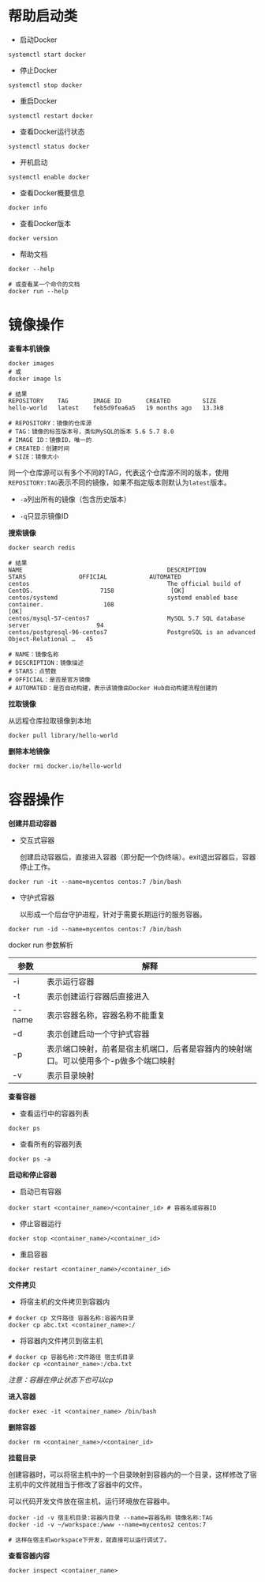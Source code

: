 # 帮助启动类

- 启动Docker

```shell
systemctl start docker
```

- 停止Docker

```shell
systemctl stop docker
```

- 重启Docker

```shell
systemctl restart docker
```

- 查看Docker运行状态

```shell
systemctl status docker
```

- 开机启动

```shell
systemctl enable docker
```

- 查看Docker概要信息

```shell
docker info
```

- 查看Docker版本

```shell
docker version
```

- 帮助文档

```shell
docker --help

# 或查看某一个命令的文档
docker run --help
```

# 镜像操作

**查看本机镜像**

```shell
docker images
# 或
docker image ls

# 结果
REPOSITORY    TAG       IMAGE ID       CREATED         SIZE
hello-world   latest    feb5d9fea6a5   19 months ago   13.3kB

# REPOSITORY：镜像的仓库源
# TAG：镜像的标签版本号，类似MySQL的版本 5.6 5.7 8.0
# IMAGE ID：镜像ID，唯一的
# CREATED：创建时间
# SIZE：镜像大小
```

同一个仓库源可以有多个不同的TAG，代表这个仓库源不同的版本，使用`REPOSITORY:TAG`表示不同的镜像，如果不指定版本则默认为`latest`版本。

- `-a`列出所有的镜像（包含历史版本）

- `-q`只显示镜像ID

**搜索镜像**

```shell
docker search redis

# 结果
NAME                                         DESCRIPTION                                     STARS               OFFICIAL            AUTOMATED
centos                                       The official build of CentOS.                   7158                [OK]                
centos/systemd                               systemd enabled base container.                 108                                     [OK]
centos/mysql-57-centos7                      MySQL 5.7 SQL database server                   94                                      
centos/postgresql-96-centos7                 PostgreSQL is an advanced Object-Relational …   45                                      

# NAME：镜像名称
# DESCRIPTION：镜像描述
# STARS：点赞数
# OFFICIAL：是否是官方镜像
# AUTOMATED：是否自动构建，表示该镜像由Docker Hub自动构建流程创建的
```

**拉取镜像**

从远程仓库拉取镜像到本地

```shell
docker pull library/hello-world
```

**删除本地镜像**

```shell
docker rmi docker.io/hello-world
```

# 容器操作

**创建并启动容器**

- 交互式容器
  
  创建启动容器后，直接进入容器（即分配一个伪终端）。exit退出容器后，容器停止工作。

```shell
docker run -it --name=mycentos centos:7 /bin/bash
```

- 守护式容器
  
  以形成一个后台守护进程，针对于需要长期运行的服务容器。

```shell
docker run -id --name=mycentos centos:7 /bin/bash
```

docker run 参数解析

| 参数     | 解释                                          |
| ------ | ------------------------------------------- |
| -i     | 表示运行容器                                      |
| -t     | 表示创建运行容器后直接进入                               |
| --name | 表示容器名称，容器名称不能重复                             |
| -d     | 表示创建启动一个守护式容器                               |
| -p     | 表示端口映射，前者是宿主机端口，后者是容器内的映射端口。可以使用多个-p做多个端口映射 |
| -v     | 表示目录映射                                      |

**查看容器**

- 查看运行中的容器列表

```shell
docker ps
```

- 查看所有的容器列表

```shell
docker ps -a
```

**启动和停止容器**

- 启动已有容器

```shell
docker start <container_name>/<container_id> # 容器名或容器ID
```

- 停止容器运行

```shell
docker stop <container_name>/<container_id>
```

- 重启容器

```shell
docker restart <container_name>/<container_id>
```

**文件拷贝**

- 将宿主机的文件拷贝到容器内

```shell
# docker cp 文件路径 容器名称:容器内目录
docker cp abc.txt <container_name>:/
```

- 将容器内文件拷贝到宿主机

```shell
# docker cp 容器名称:文件路径 宿主机目录
docker cp <container_name>:/cba.txt 
```

*注意：容器在停止状态下也可以cp*

**进入容器**

```shell
docker exec -it <container_name> /bin/bash
```

**删除容器**

```shell
docker rm <container_name>/<container_id>
```

**挂载目录**

创建容器时，可以将宿主机中的一个目录映射到容器内的一个目录，这样修改了宿主机中的文件就相当于修改了容器中的文件。

可以代码开发文件放在宿主机，运行环境放在容器中。

```shell
docker -id -v 宿主机目录:容器内目录 --name=容器名称 镜像名称:TAG
docker -id -v ~/workspace:/www --name=mycentos2 centos:7

# 这样在宿主机workspace下开发，就直接可以运行调试了。
```

**查看容器内容**

```shell
docker inspect <container_name>
```

